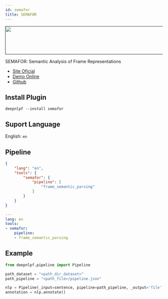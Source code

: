 ```yaml
---
id: semafor
title: SEMAFOR
---
```


<a href="" target="_blank">
    <img src="http://www.cs.cmu.edu/~ark/SEMAFOR/semafor-holdoff.png" data-canonical-src="" width="700" height="90" />
</a>

SEMAFOR: Semantic Analysis of Frame Representations

- [Site Oficial](http://www.cs.cmu.edu/~ark/SEMAFOR/)
- [Demo Online](#)
- [Github](https://github.com/Noahs-ARK/semafor)

## Install Plugin
```shell
deepnlpf --install semafor
```

## Suport Language

English: ```en``` <br/>

## Pipeline
<!--DOCUSAURUS_CODE_TABS-->

<!--json--> 
```json
{
    "lang": "en",
    "tools": {
        "semafor": {
            "pipeline": [
                "frame_semantic_parsing"
            ]
        }
    } 
}
```
<!--yaml-->
```yaml
---
lang: en
tools:
- semafor:
    pipeline:
    - frame_semantic_parsing
```

<!--END_DOCUSAURUS_CODE_TABS-->

## Example
<!--DOCUSAURUS_CODE_TABS-->
<!--python--> 
```python
from deepnlpf.pipeline import Pipeline

path_dataset = "<path_dir_dataset>"
path_pipeline = "<path_file>/pipeline.json"

nlp = Pipeline(_input=sentence, pipeline=path_pipeline, _output='file')
annotation = nlp.annotate()
```
<!--END_DOCUSAURUS_CODE_TABS-->
